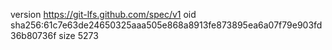 version https://git-lfs.github.com/spec/v1
oid sha256:61c7e63de24650325aaa505e868a8913fe873895ea6a07f79e903fd36b80736f
size 5273
